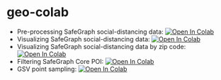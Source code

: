 # geo-colab

* Pre-processing SafeGraph social-distancing data: [![Open In Colab](https://colab.research.google.com/assets/colab-badge.svg)](https://colab.research.google.com/github/kywch/geo-colab/blob/master/SafeGraph-social-distancing-process_one_day.ipynb)
* Visualizing SafeGraph social-distancing data: [![Open In Colab](https://colab.research.google.com/assets/colab-badge.svg)](https://colab.research.google.com/github/kywch/geo-colab/blob/master/SafeGraph-social-distancing-visualize.ipynb)
* Visualizing SafeGraph social-distancing data by zip code: [![Open In Colab](https://colab.research.google.com/assets/colab-badge.svg)](https://colab.research.google.com/github/kywch/geo-colab/blob/master/SafeGraph-social-distancing-by-zipcode.ipynb)
* Filtering SafeGraph Core POI: [![Open In Colab](https://colab.research.google.com/assets/colab-badge.svg)](https://colab.research.google.com/github/kywch/geo-colab/blob/master/SafeGraph-filter-places.ipynb)
* GSV point sampling: [![Open In Colab](https://colab.research.google.com/assets/colab-badge.svg)](https://colab.research.google.com/github/kywch/geo-colab/blob/master/TreePedia_Step1_point_sampling.ipynb)
